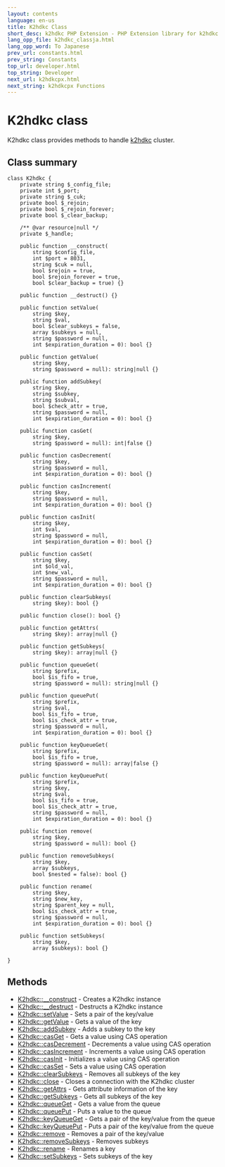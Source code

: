 ```yaml
---
layout: contents
language: en-us
title: K2hdkc Class
short_desc: k2hdkc PHP Extension - PHP Extension library for k2hdkc
lang_opp_file: k2hdkc_classja.html
lang_opp_word: To Japanese
prev_url: constants.html
prev_string: Constants
top_url: developer.html
top_string: Developer
next_url: k2hdkcpx.html
next_string: k2hdkcpx Functions
---
```


# K2hdkc class
K2hdkc class provides methods to handle [k2hdkc](https://k2hdkc.antpick.ax/index.html) cluster.

## Class summary

```
class K2hdkc {
    private string $_config_file;
    private int $_port;
    private string $_cuk;
    private bool $_rejoin;
    private bool $_rejoin_forever;
    private bool $_clear_backup;

    /** @var resource|null */
    private $_handle;

    public function __construct(
        string $config_file,
        int $port = 8031,
        string $cuk = null,
        bool $rejoin = true,
        bool $rejoin_forever = true,
        bool $clear_backup = true) {}

    public function __destruct() {}

    public function setValue(
        string $key,
        string $val,
        bool $clear_subkeys = false,
        array $subkeys = null,
        string $password = null,
        int $expiration_duration = 0): bool {}

    public function getValue(
        string $key,
        string $password = null): string|null {}

    public function addSubkey(
        string $key,
        string $subkey,
        string $subval,
        bool $check_attr = true,
        string $password = null,
        int $expiration_duration = 0): bool {}

    public function casGet(
        string $key,
        string $password = null): int|false {}

    public function casDecrement(
        string $key,
        string $password = null,
        int $expiration_duration = 0): bool {}

    public function casIncrement(
        string $key,
        string $password = null,
        int $expiration_duration = 0): bool {}

    public function casInit(
        string $key,
        int $val,
        string $password = null,
        int $expiration_duration = 0): bool {}

    public function casSet(
        string $key,
        int $old_val,
        int $new_val,
        string $password = null,
        int $expiration_duration = 0): bool {}

    public function clearSubkeys(
        string $key): bool {}

    public function close(): bool {}

    public function getAttrs(
        string $key): array|null {}

    public function getSubkeys(
        string $key): array|null {}

    public function queueGet(
        string $prefix,
        bool $is_fifo = true,
        string $password = null): string|null {}

    public function queuePut(
        string $prefix,
        string $val,
        bool $is_fifo = true,
        bool $is_check_attr = true,
        string $password = null,
        int $expiration_duration = 0): bool {}

    public function keyQueueGet(
        string $prefix,
        bool $is_fifo = true,
        string $password = null): array|false {}

    public function keyQueuePut(
        string $prefix,
        string $key,
        string $val,
        bool $is_fifo = true,
        bool $is_check_attr = true,
        string $password = null,
        int $expiration_duration = 0): bool {}

    public function remove(
        string $key,
        string $password = null): bool {}

    public function removeSubkeys(
        string $key,
        array $subkeys,
        bool $nested = false): bool {}

    public function rename(
        string $key,
        string $new_key,
        string $parent_key = null,
        bool $is_check_attr = true,
        string $password = null,
        int $expiration_duration = 0): bool {}

    public function setSubkeys(
        string $key,
        array $subkeys): bool {}

}
```

## Methods
- [K2hdkc::__construct](k2hdkc_class_construct.html) - Creates a K2hdkc instance
- [K2hdkc::__destruct](k2hdkc_class_destruct.html) - Destructs a K2hdkc instance
- [K2hdkc::setValue](k2hdkc_class_setvalue.html) - Sets a pair of the key/value
- [K2hdkc::getValue](k2hdkc_class_getvalue.html) - Gets a value of the key
- [K2hdkc::addSubkey](k2hdkc_class_addsubkey.html) - Adds a subkey to the key
- [K2hdkc::casGet](k2hdkc_class_casget.html) - Gets a value using CAS operation
- [K2hdkc::casDecrement](k2hdkc_class_casdecrement.html) - Decrements a value using CAS operation
- [K2hdkc::casIncrement](k2hdkc_class_casincrement.html) - Increments a value using CAS operation
- [K2hdkc::casInit](k2hdkc_class_casinit.html) - Initializes a value using CAS operation
- [K2hdkc::casSet](k2hdkc_class_casset.html) - Sets a value using CAS operation
- [K2hdkc::clearSubkeys](k2hdkc_class_clearsubkeys.html) - Removes all subkeys of the key
- [K2hdkc::close](k2hdkc_class_close.html) - Closes a connection with the K2hdkc cluster
- [K2hdkc::getAttrs](k2hdkc_class_getattrs.html) - Gets attribute information of the key
- [K2hdkc::getSubkeys](k2hdkc_class_getsubkeys.html) - Gets all subkeys of the key
- [K2hdkc::queueGet](k2hdkc_class_queueget.html) - Gets a value from the queue
- [K2hdkc::queuePut](k2hdkc_class_queueput.html) - Puts a value to the queue
- [K2hdkc::keyQueueGet](k2hdkc_class_keyqueueget.html) - Gets a pair of the key/value from the queue
- [K2hdkc::keyQueuePut](k2hdkc_class_keyqueueput.html) - Puts a pair of the key/value from the queue
- [K2hdkc::remove](k2hdkc_class_remove.html) - Removes a pair of the key/value
- [K2hdkc::removeSubkeys](k2hdkc_class_removesubkeys.html) - Removes subkeys
- [K2hdkc::rename](k2hdkc_class_rename.html) - Renames a key
- [K2hdkc::setSubkeys](k2hdkc_class_setsubkeys.html) - Sets subkeys of the key


